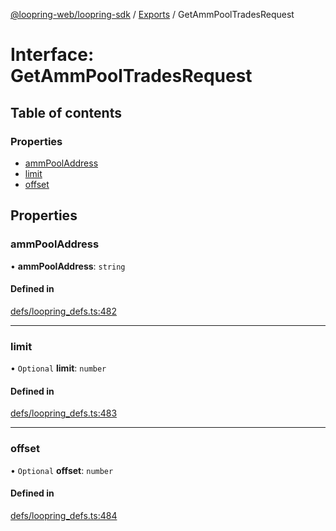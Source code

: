 [@loopring-web/loopring-sdk](../README.md) / [Exports](../modules.md) / GetAmmPoolTradesRequest

# Interface: GetAmmPoolTradesRequest

## Table of contents

### Properties

- [ammPoolAddress](GetAmmPoolTradesRequest.md#ammpooladdress)
- [limit](GetAmmPoolTradesRequest.md#limit)
- [offset](GetAmmPoolTradesRequest.md#offset)

## Properties

### ammPoolAddress

• **ammPoolAddress**: `string`

#### Defined in

[defs/loopring_defs.ts:482](https://github.com/Loopring/loopring_sdk/blob/538bd47/src/defs/loopring_defs.ts#L482)

___

### limit

• `Optional` **limit**: `number`

#### Defined in

[defs/loopring_defs.ts:483](https://github.com/Loopring/loopring_sdk/blob/538bd47/src/defs/loopring_defs.ts#L483)

___

### offset

• `Optional` **offset**: `number`

#### Defined in

[defs/loopring_defs.ts:484](https://github.com/Loopring/loopring_sdk/blob/538bd47/src/defs/loopring_defs.ts#L484)

